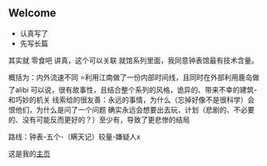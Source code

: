 ## Welcome

- 认真写了
- 先写长篇

其实就
零食吧
讲真，这个可以关联
就馆系列里面，我同意钟表馆最有技术含量。

概括为：内外流速不同
⭐利用江南做了一份内部时间线，且同时在外部利用鹿岛做了alibi
可以说，很有故事性，且结合整个系列的风格，诡异的、带来不幸的建筑-和巧妙的机关
线索给的很友善：永远的事情，为什么（忘掉好像不是很科学）会恨他们，为什么是问了一个问题
确实永远会想要出去玩，计划（悲剧的、不必要的、没有可能反而更好的？）至少有，导致了更悲惨的结局

路线：钟表-五个-（瞒天记）较量-嫌疑人x


这是我的[主页](https://judithabc.github.io/)
